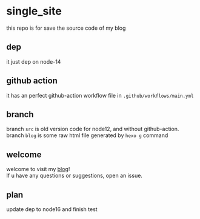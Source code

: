 # single_site
this repo is for save the source code of my blog

## dep
it just dep on node-14

## github action
it has an perfect github-action workflow file in `.github/workflows/main.yml`

## branch
branch `src` is old version code for node12, and without github-action.\
branch `blog` is some raw html file generated by `hexo g` command

## welcome
welcome to visit my [blog](https://lblk.github.io/single_site "Go to my blog right now!")!\
If u have any questions or suggestions, open an issue.

## plan
update dep to node16 and finish test
